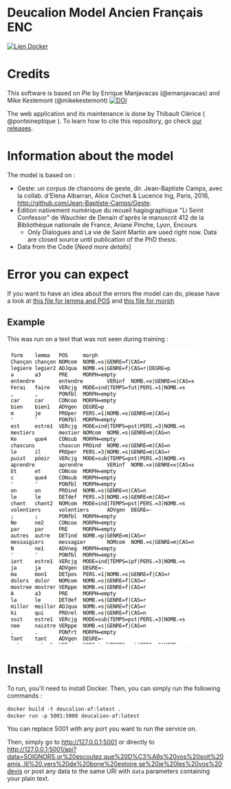 Deucalion Model Ancien Français ENC
===================================

[![Lien Docker](https://img.shields.io/docker/pulls/ponteineptique/deucalion-model-af.svg)](https://cloud.docker.com/repository/docker/ponteineptique/deucalion-model-af)

# Credits

This software is based on Pie by Enrique Manjavacas (@emanjavacas) and Mike Kestemont (@mikekestemont) [![DOI](https://zenodo.org/badge/131014015.svg)](https://zenodo.org/badge/latestdoi/131014015)

The web application and its maintenance is done by Thibault Clérice ( @ponteineptique ). To learn how to cite this repository, go check [our releases](https://github.com/chartes/deucalion-model-af/releases).

# Information about the model

The model is based on  :

- Geste: un corpus de chansons de geste, dir. Jean-Baptiste Camps, avec la collab. d'Elena Albarran, Alice Cochet & Lucence Ing, Paris, 2016, http://github.com/Jean-Baptiste-Camps/Geste.
- Edition nativement numérique du recueil hagiographique "Li Seint Confessor" de Wauchier de Denain d'après le manuscrit 412 de la Bibliothèque nationale de France, Ariane Pinche, Lyon, Encours
	- Only Dialogues and La vie de Saint Martin are used right now. Data are closed source until publication of the PhD thesis.
- Data from the Code [*Need more details*]

# Error you can expect

If you want to have an idea about the errors the model can do, please have a look at [this file for lemma and POS](Confusion.lemma.pos.md) and [this file for morph](Confusion.morph.md)

## Example

This was run on a text that was not seen during training : 

![](example.png)

# Install

To run, you'll need to install Docker. Then, you can simply run the following commands :

```shell
docker build -t deucalion-af:latest .
docker run -p 5001:5000 deucalion-af:latest
```

You can replace 5001 with any port you want to run the service on.

Then, simply go to  http://127.0.0.1:5001 or directly to http://127.0.0.1:5001/api?data=SOIGNORS,or%20escoutez,que%20D%C3%A9s%20vos%20soit%20amis,.III%20.vers%20de%20bone%20estoire,se%20je%20les%20vos%20devis or post any data to the same URI with `data` parameters containing your plain text.